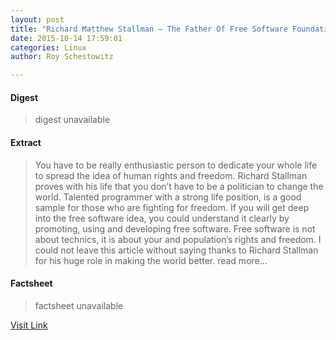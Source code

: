 ```yaml
---
layout: post
title: "Richard Matthew Stallman – The Father Of Free Software Foundation"
date: 2015-10-14 17:59:01
categories: Linux
author: Roy Schestowitz

---
```



#### Digest
>digest unavailable

#### Extract
>You have to be really enthusiastic person to dedicate your whole life to spread the idea of human rights and freedom. Richard Stallman proves with his life that you don’t have to be a politician to change the world. Talented programmer with a strong life position, is a good sample for those who are fighting for freedom. If you will get deep into the free software idea, you could understand it clearly by promoting, using and developing free software. Free software is not about technics, it is about your and population’s rights and freedom. I could not leave this article without saying thanks to Richard Stallman for his huge role in making the world better. read more...

#### Factsheet
>factsheet unavailable

[Visit Link](http://www.tuxmachines.org/node/81068)


